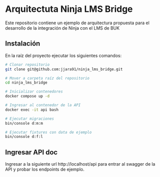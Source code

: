 # Arquitectuta Ninja LMS Bridge

Este repositorio contiene un ejemplo de arquitectura propuesta para el desarrollo de la integración de Ninja con el LMS de BUK

## Instalación
En la raíz del proyecto ejecutar los siguientes comandos:

```bash
# Clonar repositorio
git clone git@github.com:jjara91/ninja_lms_bridge.git

# Mover a carpeta raíz del repositorio
cd ninja_lms_bridge

# Inicializar contenedores
docker compose up -d

# Ingresar al contenedor de la API
docker exec -it api bash

# Ejecutar migraciones
bin/console d:m:m

# Ejecutar fixtures con data de ejemplo
bin/console d:f:l
```

## Ingresar API doc
Ingresar a la siguiente url http://localhost/api para entrar al swagger de la API y probar los endpoints de ejemplo.
